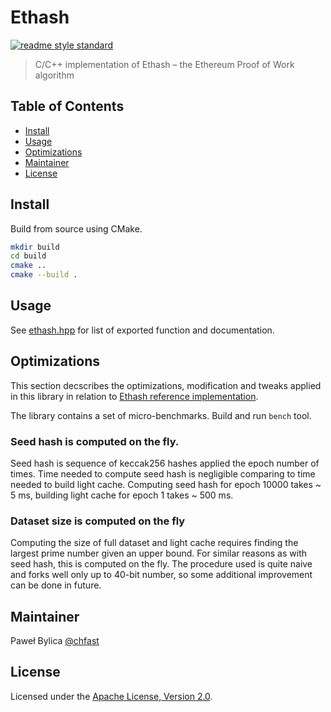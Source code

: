 # Ethash

[![readme style standard](https://img.shields.io/badge/readme%20style-standard-brightgreen.svg?style=flat-square)](https://github.com/RichardLitt/standard-readme)

> C/C++ implementation of Ethash – the Ethereum Proof of Work algorithm


## Table of Contents

- [Install](#install)
- [Usage](#usage)
- [Optimizations](#optimizations)
- [Maintainer](#maintainer)
- [License](#license)


## Install

Build from source using CMake.

```sh
mkdir build
cd build
cmake ..
cmake --build .
```

## Usage

See [ethash.hpp] for list of exported function and documentation.


## Optimizations

This section decscribes the optimizations, modification and tweaks applied
in this library in relation to [Ethash reference implementation].

The library contains a set of micro-benchmarks. Build and run `bench` tool.

### Seed hash is computed on the fly.
   
Seed hash is sequence of keccak256 hashes applied the epoch number of times.
Time needed to compute seed hash is negligible comparing to time needed to build
light cache. Computing seed hash for epoch 10000 takes ~ 5 ms, building light
cache for epoch 1 takes ~ 500 ms.

### Dataset size is computed on the fly

Computing the size of full dataset and light cache requires finding the largest
prime number given an upper bound. For similar reasons as with seed hash, this
is computed on the fly. The procedure used is quite naive and forks well only
up to 40-bit number, so some additional improvement can be done in future.
   
    
## Maintainer

Paweł Bylica [@chfast]

## License

Licensed under the [Apache License, Version 2.0].


[@chfast]: https://github.com/chfast
[Apache License, Version 2.0]: LICENSE
[ethash.hpp]: include/ethash/ethash.hpp
[Ethash reference implementation]: https://github.com/ethereum/wiki/wiki/Ethash
